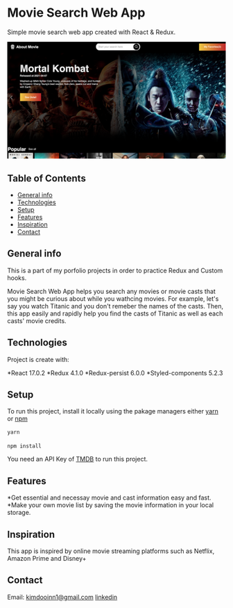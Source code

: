# Movie Search Web App
Simple movie search web app created with React & Redux.


![Screenshot1](ProjectScreenshots/screenshot1.png)


## Table of Contents
* [General info](#general-info)
* [Technologies](#technologies)
* [Setup](#setup)
* [Features](#features)
* [Inspiration](#inspiration)
* [Contact](#contact)

## General info

This is a part of my porfolio projects in order to practice Redux and Custom hooks.

Movie Search Web App helps you search any movies or movie casts that you might be curious about while you wathcing movies. For example, let's say you watch Titanic and you don't remeber the names of the casts. Then, this app easily and rapidly help you find the casts of Titanic as well as each casts' movie credits.

## Technologies
Project is create with:

*React 17.0.2
*Redux 4.1.0
*Redux-persist 6.0.0
*Styled-components 5.2.3


## Setup
To run this project, install it locally using the pakage managers either [yarn](https://classic.yarnpkg.com/en/docs/install/#mac-stable) or [npm](https://www.npmjs.com/get-npm)

```
yarn

npm install

```
You need an API Key of [TMDB](https://www.themoviedb.org/) to run this project.

## Features
*Get essential and necessay movie and cast information easy and fast.
*Make your own movie list by saving the movie information in your local storage.

## Inspiration
This app is inspired by online movie streaming platforms such as Netflix, Amazon Prime and Disney+

## Contact
Email: kimdooinn1@gmail.com
[linkedin](https://www.linkedin.com/in/dooinnkim/)






